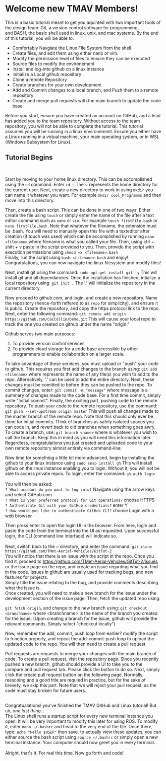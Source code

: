 <h1>Welcome new TMAV Members!</h1>
<p>This is a basic tutorial meant to get you aquinted with two important tools of the design team:
Git, a version control software for programming, <br>and BASH, the basic shell used in linux, unix, and mac systems.
By the end of this tutorial, you will be able to:</p>
<ul>
<li>Comfortably Navgiate the Linux File System from the shell</li> 
<li>Create files, and edit them using either nano or vim.</li> 
<li>Modify the permission level of files to ensure they can be executed</li> 
<li>Source files to modify the environement</li> 
<li>Install and log-into github on a linux instance</li> 
<li>Initialize a Local github repository</li> 
<li>Clone a remote Repository</li> 
<li>Create branches for your own development</li> 
<li>Add and Commit changes to a local branch, and Push them to a remote repository</li> 
<li>Create and merge pull requests with the main branch to update the code base</li> 
</ul>
Before you start, ensure you have created an account on GitHub, and a lead has added you to the team repository. Without access to the team repository, you will not be able to complete the tutorial. This tutorial assumes you will be running in a linux environement. Ensure you either have a Linux running in a virtual machine, your main operating system, or in WSL (Windows Subsystem for Linux).


<h2>Tutorial Begins</h2>
<br>

Start by moving to your home linux directory. This can be accomplished using the ```cd``` command. Enter ```cd ~``` The ~ represents the home directory for the current user. Next, create a new directory to work in using ```mkdir``` you can name it whatever you want. For example ```mkdir cool_Programms``` and then move into this directory.

Then, create a bash script. This can be done in one of two ways: Either create the file using ```touch``` or simply enter the name of the file after a text editor command such as ```nano``` or ```vim```. For example ```touch firstFile.bash``` or ```nano firstFile.bash```. Note that whatever the filename, the extension must be .bash. You will need to manually open this file with a texteditor after creation (if touch was used) which can be accomplished by running ```nano <filename>``` where filename is what you called your file. Then, using ctrl + shift + v paste in the script provided to you. Then, provide the script with execution permissions using ```chmod +x <filename>.bash``` <br>
Finally, run the script using ```bash <filename>.bash``` and enjoy!<br>
Congratulations, you can now navigate the linux filesystem and modify files!

Next, install git using the command: ```sudo apt-get install git -y``` This will install git and all dependancies.
Once the installation has finished, intialize a local repository using: ```git init .```
The '.' will initialize the repository in the current directory.

Now proceed to github.com, and login, and create a new repository.
Name the repository (hence-forth reffered to as ```repo``` for simplicity), and ensure it is public.
Create the repository, and copy the https protocol link to the repo.
Next, enter the following command: ```git remote add origin https://github.com/CGCCollin/Demo.git```
This will cause your local repo to track the one you created on github under the name "origin."

Github serves two main purposes:
<ol>
<li>To provide version control services</li>
<li>To provide cloud storage for a code base accessible by other programmers to enable collaboration on a larger scale.</li>
</ol>

To take advantage of these services, you must upload or "push" your code to github.
This requires you first add changes to the branch using: ```git add <filename>```
where <filename> represents the name of any file(s) you wish to add to the repo.
Alternatively, '.' can be used to add the entire directory.
Next, these changes must be comitted to before they can be pushed to the repo.
To commit changes, enter: ```git commit -m "message"``` where message is a summary of changes made to the code base. For a first time commit, simply write "Initial commit".
Finally, the exciting part, pushing code to the remote repository.
To push your code to the remote repository, use the command: ```git push --set-upstream origin master``` This will push all changes made to the master branch of the remote repo.
Note that this should only ever be done for initial commits. Think of branches as safely isolated spaces you can code in, and revert back to old branches when something goes awry. To create a branch, use: ```git branch <name>``` where <name> is whatever you wish to call the branch.
Keep this in mind as you will need this information later. 
Regardless, congratulations you just created and uploaded code to your own remote repository almost entirely via command-line.

Now time for something a little bit more advanced,
begin by installing the github to your linux instance using ```sudo snap install gh```
This will install github on the linux instance enabling you to login. Without it, you will not be able to access private repos.
To login, enter the command: ```gh auth login```<br /><br />
You will then be asked:<br />
```? What account do you want to log into?``` Navigate using the arrow keys and select GitHub.com <br />
```? What is your preferred protocol for Git operations?``` choose HTTPS<br />
```? Authenticate Git with your GitHub credentials?``` enter Y<br />
```? How would you like to authenticate GitHub CLI?``` choose Login with a web browser<br />

Then press enter to open the login UI in the browser. From here, login and paste the code from the terminal into the UI as requested. Upon successful login, the CLI (command line interface) will indicate so.
<br>
<br>
Next, switch back to the ~ directory, and enter the command: ```git clone https://github.com/TMet-Aerial-Vehicles/GitTut-2```<br>
You will notice that there is an issue with the script in the repo. Once you find it, proceed to <a href="https://github.com/TMet-Aerial-Vehicles/GitTut-2/issues">https://github.com/TMet-Aerial-Vehicles/GitTut-2/issues</a> or the issue page on the repo, and create an issue regarding what you find in the code.
Issues in github are usually used for tracking bugs, and new features for projects. <br> 
Simply title the issue relating to the bug, and provide comments describing what the issue is. <br>
Once created, you will need to make a new branch for the issue under the development section of the issue page. Then, fetch the updated repo using: <br>

```git fetch origin```, and change to the new branch using: ```git checkout <branchname>``` where \<branchname\> is the name of the branch you created for the issue. (Upon creating a branch for the issue, github will provide the relevant commands. Simply select "checkout locally")

Now, remember the add, commit, push loop from earlier? modify the script to function properly, and repeat the add-commit-push loop to upload the updated code to the repo. You will then need to create a pull request.

Pull requests are requests to merge your changes with the main branch of code. To create a pull request, visit the repository page. Since you recently pushed a new branch, github should provide a UI to take you to the compare and pull request tab. Please click the button to do so.
Next, simply click the create pull request button on the following page. Normally, reasoning and a good title are requied in practice, but for the sake of brevety, we skip this part. Note that we will reject your pull request, as the code must stay broken for future users.<br><br>

Congratualations! you've finished the TMAV GitHub and Linux tutorial! But uh, <em>one last thing...</em><br>
The Linux shell runs a startup script for every new terminal instance you open. It will be very important to modify this later for using ROS.
To modify it, enter ```nano ~/.bashrc``` and head to the very end of the file. Once there, type: ```echo "Hello $USER"``` then save.
to actually view these updates, you can either source the bash script using ```source ~/.bashrc``` or simply open a new terminal instance. Your computer should now greet you in every terminal.
<br><br>
Alright, that's it. For real this time. Now go forth and code!








